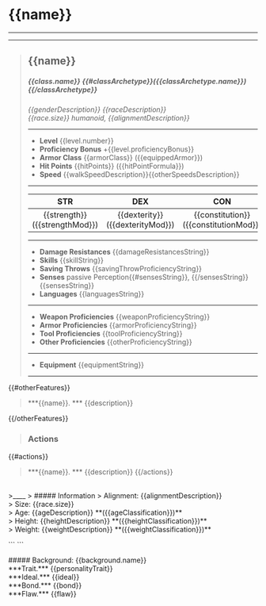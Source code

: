 # {{name}}

___
___
> ## {{name}}
> ##### {{class.name}} {{#classArchetype}}({{classArchetype.name}}){{/classArchetype}}
> *{{genderDescription}} {{raceDescription}}*<br>
> *{{race.size}} humanoid, {{alignmentDescription}}*
> ___
> - **Level** {{level.number}}
> - **Proficiency Bonus** +{{level.proficiencyBonus}}
> - **Armor Class** {{armorClass}} ({{equippedArmor}})
> - **Hit Points** {{hitPoints}} ({{hitPointFormula}})
> - **Speed** {{walkSpeedDescription}}{{otherSpeedsDescription}}
>___
>|STR|DEX|CON|INT|WIS|CHA|
>|:---:|:---:|:---:|:---:|:---:|:---:|
>|{{strength}} ({{strengthMod}})|{{dexterity}} ({{dexterityMod}})|{{constitution}} ({{constitutionMod}})|{{intelligence}} ({{intelligenceMod}})|{{wisdom}} ({{wisdomMod}})|{{charisma}} ({{charismaMod}})|
>___
> - **Damage Resistances** {{damageResistancesString}}
> - **Skills** {{skillString}}
> - **Saving Throws** {{savingThrowProficiencyString}}
> - **Senses** passive Perception{{#sensesString}}, {{/sensesString}}{{sensesString}}
> - **Languages** {{languagesString}}
>___
> - **Weapon Proficiencies** {{weaponProficiencyString}}
> - **Armor Proficiencies** {{armorProficiencyString}}
> - **Tool Proficiencies** {{toolProficiencyString}}
> - **Other Proficiencies** {{otherProficiencyString}}
> ___
> - **Equipment** {{equipmentString}}
> ___
{{#otherFeatures}}
> ***{{name}}. *** {{description}}
> 
{{/otherFeatures}}
> ### Actions
{{#actions}}
> ***{{name}}. *** {{description}}
{{/actions}}

<br>
>____
> ##### Information
> Alignment: {{alignmentDescription}}<br>
> Size: {{race.size}}<br>
> Age: {{ageDescription}} **({{ageClassification}})**<br>
> Height: {{heightDescription}} **({{heightClassification}})**<br>
> Weight: {{weightDescription}} **({{weightClassification}})**<br>

\`\`\`
\`\`\`

<div class='descriptive'>
##### Background: {{background.name}}
<br>
***Trait.*** {{personalityTrait}}
<br>
***Ideal.*** {{ideal}}
<br>
***Bond.*** {{bond}}
<br>
***Flaw.*** {{flaw}}
</div>

<style>
  /* Printer Friendly A4 */
  .phb {
    background : white;
    width : 210mm;
    height : 296.8mm;
  }
  .phb hr+blockquote {background: white;}
</style>